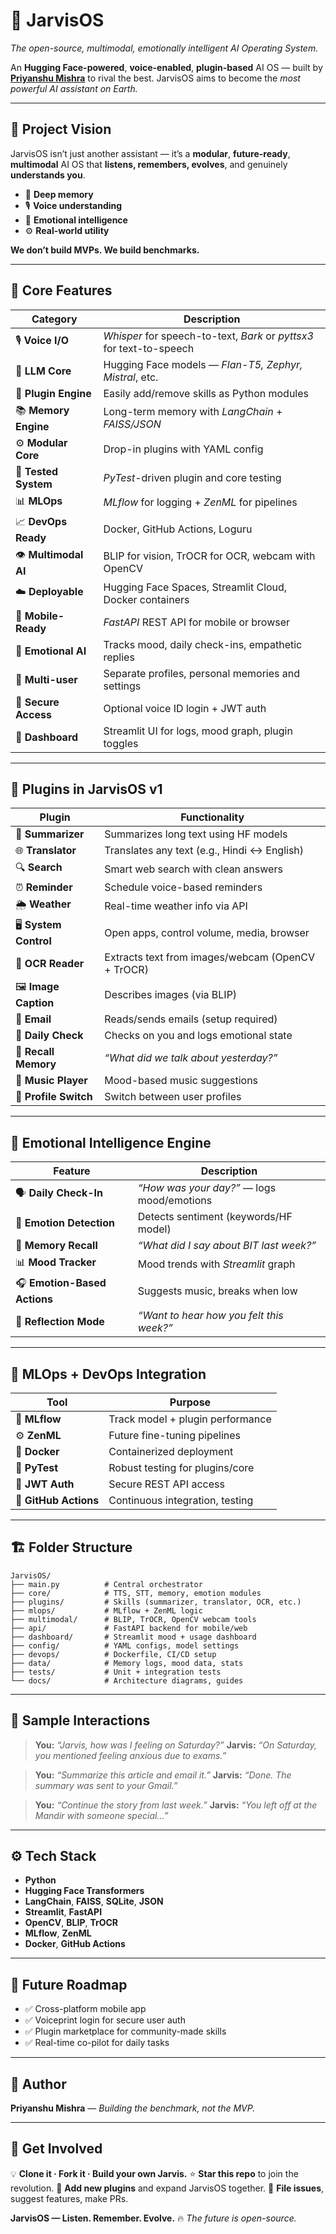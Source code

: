 # 🤖 **JarvisOS**

*The open-source, multimodal, emotionally intelligent AI Operating System.*

An **Hugging Face-powered**, **voice-enabled**, **plugin-based** AI OS — built by [**Priyanshu Mishra**](#) to rival the best. JarvisOS aims to become the *most powerful AI assistant on Earth.*

---

## 🌟 **Project Vision**

JarvisOS isn’t just another assistant — it’s a **modular**, **future-ready**, **multimodal** AI OS that **listens, remembers, evolves**, and genuinely **understands you**.

* 🧠 **Deep memory**
* 🎙️ **Voice understanding**
* 💬 **Emotional intelligence**
* ⚙️ **Real-world utility**

**We don’t build MVPs. We build benchmarks.**

---

## 🧩 **Core Features**

| **Category**          | **Description**                                                      |
| --------------------- | -------------------------------------------------------------------- |
| 🎙️ **Voice I/O**     | *Whisper* for speech-to-text, *Bark* or *pyttsx3* for text-to-speech |
| 🧠 **LLM Core**       | Hugging Face models — *Flan-T5, Zephyr, Mistral*, etc.               |
| 🧩 **Plugin Engine**  | Easily add/remove skills as Python modules                           |
| 📚 **Memory Engine**  | Long-term memory with *LangChain* + *FAISS/JSON*                     |
| ⚙️ **Modular Core**   | Drop-in plugins with YAML config                                     |
| 🧪 **Tested System**  | *PyTest*-driven plugin and core testing                              |
| 📊 **MLOps**          | *MLflow* for logging + *ZenML* for pipelines                         |
| 📈 **DevOps Ready**   | Docker, GitHub Actions, Loguru                                       |
| 👁️ **Multimodal AI** | BLIP for vision, TrOCR for OCR, webcam with OpenCV                   |
| ☁️ **Deployable**     | Hugging Face Spaces, Streamlit Cloud, Docker containers              |
| 📱 **Mobile-Ready**   | *FastAPI* REST API for mobile or browser                             |
| 💬 **Emotional AI**   | Tracks mood, daily check-ins, empathetic replies                     |
| 👥 **Multi-user**     | Separate profiles, personal memories and settings                    |
| 🔐 **Secure Access**  | Optional voice ID login + JWT auth                                   |
| 📲 **Dashboard**      | Streamlit UI for logs, mood graph, plugin toggles                    |

---

## 🔌 **Plugins in JarvisOS v1**

| **Plugin**             | **Functionality**                                 |
| ---------------------- | ------------------------------------------------- |
| 📄 **Summarizer**      | Summarizes long text using HF models              |
| 🌐 **Translator**      | Translates any text (e.g., Hindi ↔ English)       |
| 🔍 **Search**          | Smart web search with clean answers               |
| ⏰ **Reminder**         | Schedule voice-based reminders                    |
| 🌦️ **Weather**        | Real-time weather info via API                    |
| 🖥️ **System Control** | Open apps, control volume, media, browser         |
| 🔎 **OCR Reader**      | Extracts text from images/webcam (OpenCV + TrOCR) |
| 🖼️ **Image Caption**  | Describes images (via BLIP)                       |
| 📧 **Email**           | Reads/sends emails (setup required)               |
| 📆 **Daily Check**     | Checks on you and logs emotional state            |
| 🧠 **Recall Memory**   | *“What did we talk about yesterday?”*             |
| 🎵 **Music Player**    | Mood-based music suggestions                      |
| 👤 **Profile Switch**  | Switch between user profiles                      |

---

## 🧠 **Emotional Intelligence Engine**

| **Feature**                  | **Description**                            |
| ---------------------------- | ------------------------------------------ |
| 🗣️ **Daily Check-In**       | *“How was your day?”* — logs mood/emotions |
| 🧩 **Emotion Detection**     | Detects sentiment (keywords/HF model)      |
| 🧾 **Memory Recall**         | *“What did I say about BIT last week?”*    |
| 📊 **Mood Tracker**          | Mood trends with *Streamlit* graph         |
| 🎧 **Emotion-Based Actions** | Suggests music, breaks when low            |
| 🧘 **Reflection Mode**       | *“Want to hear how you felt this week?”*   |

---

## 🔧 **MLOps + DevOps Integration**

| **Tool**              | **Purpose**                      |
| --------------------- | -------------------------------- |
| 🔁 **MLflow**         | Track model + plugin performance |
| ⚙️ **ZenML**          | Future fine-tuning pipelines     |
| 🐳 **Docker**         | Containerized deployment         |
| 🧪 **PyTest**         | Robust testing for plugins/core  |
| 🔐 **JWT Auth**       | Secure REST API access           |
| 🚀 **GitHub Actions** | Continuous integration, testing  |

---

## 🏗️ **Folder Structure**

```plaintext
JarvisOS/
├── main.py          # Central orchestrator
├── core/            # TTS, STT, memory, emotion modules
├── plugins/         # Skills (summarizer, translator, OCR, etc.)
├── mlops/           # MLflow + ZenML logic
├── multimodal/      # BLIP, TrOCR, OpenCV webcam tools
├── api/             # FastAPI backend for mobile/web
├── dashboard/       # Streamlit mood + usage dashboard
├── config/          # YAML configs, model settings
├── devops/          # Dockerfile, CI/CD setup
├── data/            # Memory logs, mood data, stats
├── tests/           # Unit + integration tests
└── docs/            # Architecture diagrams, guides
```

---

## 💬 **Sample Interactions**

> **You:** *“Jarvis, how was I feeling on Saturday?”*
> **Jarvis:** *“On Saturday, you mentioned feeling anxious due to exams.”*

> **You:** *“Summarize this article and email it.”*
> **Jarvis:** *“Done. The summary was sent to your Gmail.”*

> **You:** *“Continue the story from last week.”*
> **Jarvis:** *“You left off at the Mandir with someone special…”*

---

## ⚙️ **Tech Stack**

* **Python**
* **Hugging Face Transformers**
* **LangChain**, **FAISS**, **SQLite**, **JSON**
* **Streamlit**, **FastAPI**
* **OpenCV**, **BLIP**, **TrOCR**
* **MLflow**, **ZenML**
* **Docker**, **GitHub Actions**

---

## 🚀 **Future Roadmap**

* ✅ Cross-platform mobile app
* ✅ Voiceprint login for secure user auth
* ✅ Plugin marketplace for community-made skills
* ✅ Real-time co-pilot for daily tasks

---

## 👑 **Author**

**Priyanshu Mishra** — *Building the benchmark, not the MVP.*

---

## 📣 **Get Involved**

💡 **Clone it · Fork it · Build your own Jarvis.**
⭐ **Star this repo** to join the revolution.
🔌 **Add new plugins** and expand JarvisOS together.
💬 **File issues**, suggest features, make PRs.

**JarvisOS — Listen. Remember. Evolve.**
🔥 *The future is open-source.*




